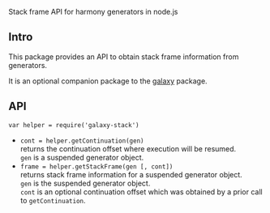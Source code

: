 Stack frame API for harmony generators in node.js

## Intro

This package provides an API to obtain stack frame information from generators.

It is an optional companion package to the [galaxy](https://github.com/bjouhier/galaxy) package.

## API

`var helper = require('galaxy-stack')`

* `cont = helper.getContinuation(gen)`  
  returns the continuation offset where execution will be resumed.  
  `gen` is a suspended generator object. 
* `frame = helper.getStackFrame(gen [, cont])`  
  returns stack frame information for a suspended generator object.  
  `gen` is the suspended generator object.  
  `cont` is an optional continuation offset which was obtained by a prior call to `getContinuation`.
